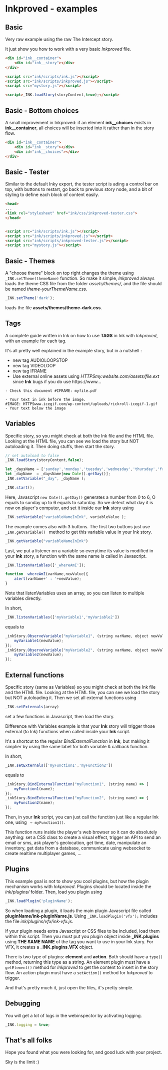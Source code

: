 # Inkproved - examples

## Basic
Very raw example using the raw The Intercept story.

It just show you how to work with a very basic *Inkproved* file.

```html
<div id="ink__container">
    <div id="ink__story"></div>
</div>

<script src="ink/scripts/ink.js"></script>
<script src="ink/scripts/inkproved.js"></script>
<script src="mystory.js"></script>

<script>_INK.loadStory(storyContent,true);</script>
```



## Basic - Bottom choices
A small improvement in Inkproved: if an element **ink__choices** exists in **ink__container**, all choices will be inserted into it rather than in the story flow.

```html
<div id="ink__container">
    <div id="ink__story"></div>
    <div id="ink__choices"></div>
</div>
```



## Basic - Tester
Similar to the default Inky export, the tester script is ading a control bar on top, with buttons to restart, go back to previous story node, and a bit of styling to define each block of content easily.

```html
<head>
...
<link rel="stylesheet" href="ink/css/inkproved-tester.css">
</head>


<script src="ink/scripts/ink.js"></script>
<script src="ink/scripts/inkproved.js"></script>
<script src="ink/scripts/inkproved-tester.js"></script>
<script src="mystory.js"></script>
```



## Basic - Themes
A "choose theme" block on top right changes the theme using ```_INK.setTheme(themeName)``` function.
So make it simple, *Inkproved* always loads the theme CSS file from the folder *assets/themes/*, and the file should be named *theme-yourThemeName.css*.

```javascript
_INK.setTheme('dark');
```
loads the file **assets/themes/theme-dark.css**.




## Tags
A complete guide written in Ink on how to use **TAGS** in Ink with *Inkproved*, with an example for each tag.

It's all pretty well explained in the example story, but in a nutshell :
- new tag AUDIOLOOPSTOP
- new tag VIDEOLOOP
- new tag IFRAME
- Use external online assets using *HTTPSmy.website.com/assets/file.ext* since **Ink** bugs if you do use https://<wbr>www...

```ink
- Check this document #IFRAME: myfile.pdf

- Your text in ink before the image.
#IMAGE: HTTPSwww.icegif.com/wp-content/uploads/rickroll-icegif-1.gif
- Your text below the image
```




## Variables
Specific story, so you might check at both the Ink file and the HTML file.
Looking at the HTML file, you can see we load the story but NOT autoloading it. Then doing stuffs, then start the story.

```javascript
// set autoload to false
_INK.loadStory(storyContent,false);

let _daysName = ['sunday','monday','tuesday','wednesday','thursday','friday','saturday'];
let _dayName  = _daysName[new Date().getDay()];
_INK.setVariable("_day", _dayName );

_INK.start();

```

Here, Javascript ```new Date().getDay()``` generates a number from 0 to 6, O equals to sunday up to 6 equals to saturday. So we detect what day it is now on player's computer, and set it inside our **Ink** story using
```javascript
_INK.setVariable("variableNameInInk", variableValue );
```

The example comes also with 3 buttons. The first two buttons just use ```_INK.getVariable() ``` method to get this variable value in your Ink story.

```javascript
_INK.getVariable("variableNameInInk")
```

Last, we put a listener on a variable so everytime its value is modified in your **Ink** story, a function with the same name is called in Javascript.
```javascript
_INK.listenVariables(['_whereAmI']);

function _whereAmI(varName,newValue){
    alert(varName+' : '+newValue);
}
```

Note that listenVariables uses an array, so you can listen to multiple variables directly.

In short,

```javascript
_INK.listenVariables(['myVariable1','myVariable2'])
```

equals to

```javascript
_inkStory.ObserveVariable("myVariable1", (string varName, object newValue) => {
    myVariable1(newValue);
});
_inkStory.ObserveVariable("myVariable2", (string varName, object newValue) => {
    myVariable2(newValue);
});
```





## External functions
Specific story (same as Variables) so you might check at both the Ink file and the HTML file.
Looking at the HTML file, you can see we load the story but NOT autoloading it. Then we set all external functions using
```javascript
_INK.setExternals(array)
```
set a few functions in Javascript, then load the story.

Difference with Variables example is that your **Ink** story will trigger those external (to Ink) functions when called inside your **Ink** script.

It's a shortcut to the regular *BindExternalFunction* in **Ink**, but making it simplier by using the same label for both variable & callback function.

In short,

```javascript
_INK.setExternals(['myFunction1','myFunction2'])
```

equals to

```javascript
_inkStory.BindExternalFunction("myFunction1", (string name) => {
    myFunction1(name);
});
_inkStory.BindExternalFunction("myFunction2", (string name) => {
    myFunction2(name);
});
```

Then, in your **Ink** script, you can just call the function just like a regular Ink one, using ``` ~ myFunction1()```.

This function runs inside the player's web browser so it can do absolutely anything: set a CSS class to create a visual effect, trigger an API to send an email or sms, ask player's geolocation, get time, date, manipulate an inventory, get data from a database, communicate using websocket to create realtime multiplayer games, ...




## Plugins
This example goal is not to show you cool plugins, but how the plugin mechanism works with *Inkproved*.
Plugins should be located inside the *ink/plugins/* folder. Then, load you plugin using
```javascript
_INK.loadPlugin('pluginName');
```

So when loading a plugin, it loads the main plugin Javascript file called **pluginName/ink-pluginName.js**. Using ```_INK.loadPlugin('vfx');``` includes the file *ink/plugins/vfx/ink-vfx.js*.

If your plugin needs extra Javascript or CSS files to be included, load them within this script. Then you must put you plugin object inside **_INK.plugins** using **THE SAME NAME** of the tag you want to use in your Ink story. For VFX, it creates a **_INK.plugins.VFX** object.

There is two type of plugins: **element** and **action**. Both should have a ```type()``` method, returning this type as a string. An element plugin must have a ```getElement()``` method for *Inkproved* to get the content to insert in the story flow. An action plugin must have a ```setAction()``` method for *Inkproved* to trigger.

And that's pretty much it, just open the files, it's pretty simple.


## Debugging
You will get a lot of logs in the webinspector by activating logging.
```javascript
_INK.logging = true;
```

## That's all folks
Hope you found what you were looking for, and good luck with your project.

Sky is the limit :)
